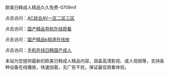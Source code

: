 欧美日韩成人精品久久免费-0709mf

点击访问：<a href="https://heiliaoll4qsx.pages.dev">AC综合AV一区二区三区</a>

点击访问：<a href="https://heiliaowzu4ur.pages.dev">国产精品导航在线观看</a>

点击访问：<a href="https://heiliaozj3tjd.pages.dev">国产精品k频道在线放</a>

点击访问：<a href="https://heiliaoe8ajia.pages.dev">手机在线日韩国产成人</a>

本站为您提供最新的欧美日韩成人精品内容，涵盖高清影视、成人视频等，支持各种设备在线播放，快速加载，无广告干扰，保证最佳观看体验。

<span style="display:none;">[Canonical link](https://github.com/bn20250709/bn09 ）</span>
